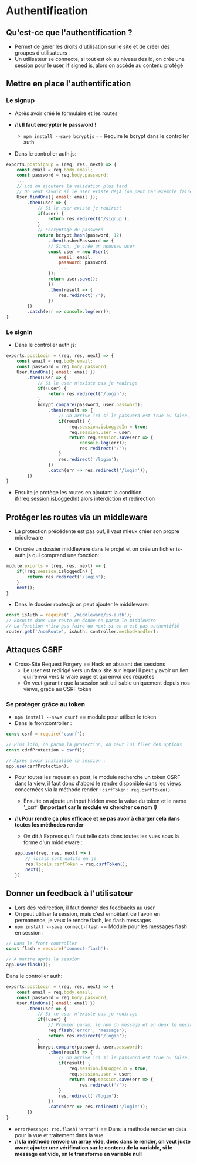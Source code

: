 # Authentification

## Qu'est-ce que l'authentification ?

* Permet de gérer les droits d'utilisation sur le site et de créer des groupes d'utilisateurs
* Un utilisateur se connecte, si tout est ok au niveau des id, on crée une session pour le user, if signed is, alors on accède au contenu protégé

## Mettre en place l'authentification

### Le signup

* Après avoir créé le formulaire et les routes
* __/!\ Il faut encrypter le password !__
    * `npm install --save bcryptjs` == Require le bcrypt dans le controller auth

* Dans le controller auth.js:
```js
exports.postSignup = (req, res, next) => {
    const email = req.body.email;
    const password = req.body.password;
    ...
    // ici on ajoutera la validation plus tard
    // On veut savoir si le user existe déjà (on peut par exemple faire en sorte que les emails soient uniques), on peut aussi trouver un utilisateur avec cet email
    User.findOne({ email: email });
        .then(user => {
            // Si le user existe je redirect
            if(user) {
                return res.redirect('/signup');
            }
            // Encryptage du password
            return bcrypt.hash(password, 12)
                .then(hashedPassword => {
                // Sinon, je crée un nouveau user
                const user = new User({
                    email: email,
                    password: password,
                    ...
                });
                return user.save();
                })
                .then(result => {
                    res.redirect('/');
                })
        })
        .catch(err => console.log(err));
}
```

### Le signin

* Dans le controller auth.js:

```js
exports.postLogin = (req, res, next) => {
    const email = req.body.email;
    const password = req.body.password;
    User.findOne({ email: email })
        .then(user => {
            // Si le user n'existe pas je redirige
            if(!user) {
                return res.redirect('/login');
            }
            bcrypt.compare(password, user.password);
                .then(result => {
                    // On arrive ici si le password est true ou false, ce n'est pas une erreur
                    if(result) {
                        req.session.isLoggedIn = true;
                        req.session.user = user;
                        return req.session.save(err => {
                            console.log(err));
                            res.redirect('/');
                    }
                    res.redirect('/login');
                })
                .catch(err => res.redirect('/login'));
        })
}
```

* Ensuite je protège les routes en ajoutant la condition if(!req.session.isLoggedIn) alors interdiction et redirection

## Protéger les routes via un middleware

* La protection précédente est pas ouf, il vaut mieux créer son propre middleware

* On crée un dossier middleware dans le projet et on crée un fichier is-auth.js qui comprend une fonction:
```js
module.exports = (req, res, next) => {
    if(!req.session;isloggedIn) {
        return res.redirect('/login');
    }
    next();
}
```

* Dans le dossier routes.js on peut ajouter le middleware: 
```js
const isAuth = require('../middleware/is-auth');
// Ensuite dans une route on donne en param le middleware
// La fonction n'ira pas faire un next si on n'est pas authentifié
router.get('/nomRoute', isAuth, controller.methodHandler);
```

## Attaques CSRF

* Cross-Site Request Forgery == Hack en abusant des sessions
    * Le user est redirigé vers un faux site sur lequel il peut y avoir un lien qui renvoi vers la vraie page et qui envoi des requêtes
    * On veut garantir que la session soit utilisable uniquement depuis nos views, graĉe au CSRF token

### Se protéger grâce au token

* `npm install --save csurf` == module pour utiliser le token
* Dans le frontcontroller :
```js
const csrf = require('csurf');

// Plus loin, on param la protection, on peut lui filer des options
const cdrfProtection = csrf();

// Après avoir initialisé la session :
app.use(csrfProtection);
```

* Pour toutes les request en post, le module recherche un token CSRF dans la view, il faut donc d'abord le rendre disponible dans les views concernées via la méthode render : `csrfToken: req.csrfToken()`
    * Ensuite on ajoute un input hidden avec la value du token et le name '_csrf' __(Important car le module va chercher ce nom !)__

* __/!\ Pour rendre ça plus efficace et ne pas avoir à charger cela dans toutes les méthodes render__
    * On dit à Express qu'il faut telle data dans toutes les vues sous la forme d'un middleware :
    ```js
    app.use((req, res, next) => {
        // locals sont natifs en js
        res.locals.csrfToken = req.csrfToken();
        next();
    })
    ```

## Donner un feedback à l'utilisateur

* Lors des redirection, il faut donner des feedbacks au user
* On peut utiliser la session, mais c'est embêtant de l'avoir en permanence, je veux le rendre flash, les flash messages
* `npm install --save connect-flash` == Module pour les messages flash en session :
```js
// Dans le front controller
const flash = require('connect-flash');

// A mettre après la session
app.use(flash());
```

Dans le controller auth:
```js
exports.postLogin = (req, res, next) => {
    const email = req.body.email;
    const password = req.body.password;
    User.findOne({ email: email })
        .then(user => {
            // Si le user n'existe pas je redirige
            if(!user) {
                // Premier param, le nom du message et en deux le message
                req.flash('error', 'message');
                return res.redirect('/login');
            }
            bcrypt.compare(password, user.password);
                .then(result => {
                    // On arrive ici si le password est true ou false, ce n'est pas une erreur
                    if(result) {
                        req.session.isLoggedIn = true;
                        req.session.user = user;
                        return req.session.save(err => {
                            res.redirect('/');
                    }
                    res.redirect('/login');
                })
                .catch(err => res.redirect('/login'));
        })
}
```

* `errorMessage: req.flash('error')` == Dans la méthode render en data pour la vue et traitement dans la vue
* __/!\ la méthode renvoie un array vide, donc dans le render, on veut juste avant ajouter une vérification sur le contenu de la variable, si le message est vide, on le transforme en variable null__